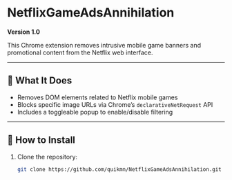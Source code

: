 # NetflixGameAdsAnnihilation

**Version 1.0**

This Chrome extension removes intrusive mobile game banners and promotional content from the Netflix web interface.

---

## 🎯 What It Does

- Removes DOM elements related to Netflix mobile games
- Blocks specific image URLs via Chrome’s `declarativeNetRequest` API
- Includes a toggleable popup to enable/disable filtering

---

## 🧰 How to Install

1. Clone the repository:
   ```bash
   git clone https://github.com/quikmn/NetflixGameAdsAnnihilation.git
